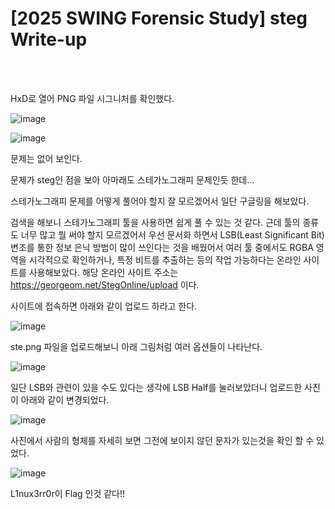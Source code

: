<!DOCTYPE html>
<html>
<head>
        <link rel="stylesheet" type="text/css" href="sytle.css">
</head>
<body>
        <h1>[2025 SWING Forensic Study] steg Write-up</h1>
</body>
<br>
<br>
</html>

HxD로 열어 PNG 파일 시그니처를 확인했다.

![image](https://github.com/user-attachments/assets/cd3ad940-6706-4163-a757-cd057cdab7a1)

![image](https://github.com/user-attachments/assets/5cdc360d-ab90-4038-a3c8-f085472b2b01)

문제는 없어 보인다. 

문제가 steg인 점을 보아 아마래도 스테가노그래피 문제인듯 한데...

스테가노그래피 문제를 어떻게 풀어야 할지 잘 모르겠어서 일단 구글링을 해보았다.

검색을 해보니 스테가노그래피 툴을 사용하면 쉽게 풀 수 있는 것 같다. 
근데 툴의 종류도 너무 많고 뭘 써야 할지 모르겠어서 우선 문서화 하면서 LSB(Least Significant Bit)변조를 통한 정보 은닉 방법이 많이 쓰인다는 것을 배웠어서 여러 툴 중에서도 RGBA 영역을 시각적으로 확인하거나, 특정 비트를 추출하는 등의 작업 가능하다는 온라인 사이트를 사용해보았다.
해당 온라인 사이트 주소는 https://georgeom.net/StegOnline/upload 이다.

사이트에 접속하면 아래와 같이 업로드 하라고 한다.

![image](https://github.com/user-attachments/assets/486915cd-1509-406a-966b-7859be302c46)

ste.png 파일을 업로드해보니 아래 그림처럼 여러 옵션들이 나타난다.

![image](https://github.com/user-attachments/assets/c716e9fc-85bb-41a7-a779-3d33538700ef)

일단 LSB와 관련이 있을 수도 있다는 생각에 LSB Half를 눌러보았더니 업로드한 사진이 아래와 같이 변경되었다.

![image](https://github.com/user-attachments/assets/a5b2e257-fbfd-4104-87df-1f3c8bdaacd6)

사진에서 사람의 형체를 자세히 보면 그전에 보이지 않던 문자가 있는것을 확인 할 수 있었다.

![image](https://github.com/user-attachments/assets/7a87a9b0-7b5d-418a-9e74-fb934a42569e)

L1nux3rr0r이 Flag 인것 같다!!
